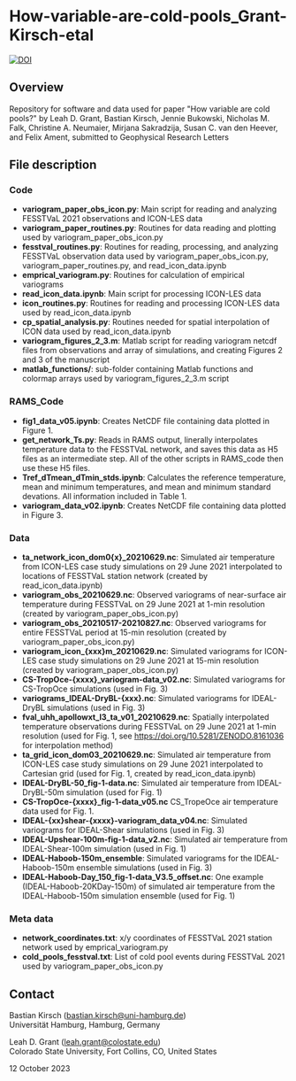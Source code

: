 # How-variable-are-cold-pools_Grant-Kirsch-etal

[![DOI](https://zenodo.org/badge/594098892.svg)](https://zenodo.org/badge/latestdoi/594098892)

## Overview
Repository for software and data used for paper "How variable are cold pools?" by Leah D. Grant, Bastian Kirsch, Jennie Bukowski, Nicholas M. Falk, Christine A. Neumaier, Mirjana Sakradzija, Susan C. van den Heever, and Felix Ament, submitted to Geophysical Research Letters  

## File description
### Code
- **variogram_paper_obs_icon.py**: Main script for reading and analyzing FESSTVaL 2021 observations and ICON-LES data
- **variogram_paper_routines.py**: Routines for data reading and plotting used by variogram_paper_obs_icon.py
- **fesstval_routines.py**: Routines for reading, processing, and analyzing FESSTVaL observation data used by variogram_paper_obs_icon.py, variogram_paper_routines.py, and read_icon_data.ipynb
- **emprical_variogram.py**: Routines for calculation of empirical variograms
- **read_icon_data.ipynb**: Main script for processing ICON-LES data
- **icon_routines.py**: Routines for reading and processing ICON-LES data used by read_icon_data.ipynb
- **cp_spatial_analysis.py**: Routines needed for spatial interpolation of ICON data used by read_icon_data.ipynb
- **variogram_figures_2_3.m**: Matlab script for reading variogram netcdf files from observations and array of simulations, and creating Figures 2 and 3 of the manuscript
- **matlab_functions/**: sub-folder containing Matlab functions and colormap arrays used by variogram_figures_2_3.m script

### RAMS_Code
- **fig1_data_v05.ipynb**: Creates NetCDF file containing data plotted in Figure 1.
- **get_network_Ts.py**: Reads in RAMS output, linerally interpolates temperature data to the FESSTVaL network, and saves this data as H5 files as an intermediate step. All of the other scripts in RAMS_code then use these H5 files.
- **Tref_dTmean_dTmin_stds.ipynb**: Calculates the reference temperature, mean and minimum temperatures, and mean and minimum standard devations. All information included in Table 1. 
- **variogram_data_v02.ipynb**: Creates NetCDF file containing data plotted in Figure 3.

### Data
- **ta_network_icon_dom0{x}_20210629.nc**: Simulated air temperature from ICON-LES case study simulations on 29 June 2021 interpolated to locations of FESSTVaL station network (created by read_icon_data.ipynb)
- **variogram_obs_20210629.nc**: Observed variograms of near-surface air temperature during FESSTVaL on 29 June 2021 at 1-min resolution (created by variogram_paper_obs_icon.py)
- **variogram_obs_20210517-20210827.nc**: Observed variograms for entire FESSTVaL period at 15-min resolution (created by variogram_paper_obs_icon.py)
- **variogram_icon_{xxx}m_20210629.nc**: Simulated variograms for ICON-LES case study simulations on 29 June 2021 at 15-min resolution (created by variogram_paper_obs_icon.py)
- **CS-TropOce-{xxxx}_variogram-data_v02.nc**: Simulated variograms for CS-TropOce simulations (used in Fig. 3)
- **variograms_IDEAL-DryBL-{xxx}.nc**: Simulated variograms for IDEAL-DryBL simulations (used in Fig. 3)
- **fval_uhh_apollowxt_l3_ta_v01_20210629.nc**: Spatially interpolated temperature observations during FESSTVaL on 29 June 2021 at 1-min resolution (used for Fig. 1, see https://doi.org/10.5281/ZENODO.8161036 for interpolation method)
- **ta_grid_icon_dom03_20210629.nc**: Simulated air temperature from ICON-LES case study simulations on 29 June 2021 interpolated to Cartesian grid (used for Fig. 1, created by read_icon_data.ipynb)
- **IDEAL-DryBL-50_fig-1-data.nc**: Simulated air temperature from IDEAL-DryBL-50m simulation (used for Fig. 1)
- **CS-TropOce-{xxxx}_fig-1-data_v05.nc** CS_TropeOce air temperature data used for Fig. 1.
- **IDEAL-{xx}shear-{xxxx}-variogram_data_v04.nc**: Simulated variograms for IDEAL-Shear simulations (used in Fig. 3)
- **IDEAL-Upshear-100m-fig-1-data_v2.nc**: Simulated air temperature from IDEAL-Shear-100m simulation (used in Fig. 1)
- **IDEAL-Haboob-150m_ensemble**: Simulated variograms for the IDEAL-Haboob-150m ensemble simulations (used in Fig. 3)
- **IDEAL-Haboob-Day_150_fig-1-data_V3.5_offset.nc**: One example (IDEAL-Haboob-20KDay-150m) of simulated air temperature from the IDEAL-Haboob-150m simulation ensemble (used for Fig. 1)

### Meta data
- **network_coordinates.txt**: x/y coordinates of FESSTVaL 2021 station network used by emprical_variogram.py
- **cold_pools_fesstval.txt**: List of cold pool events during FESSTVaL 2021 used by variogram_paper_obs_icon.py


## Contact
Bastian Kirsch (bastian.kirsch@uni-hamburg.de)<br>
Universität Hamburg, Hamburg, Germany

Leah D. Grant (leah.grant@colostate.edu)<br>
Colorado State University, Fort Collins, CO, United States

12 October 2023
